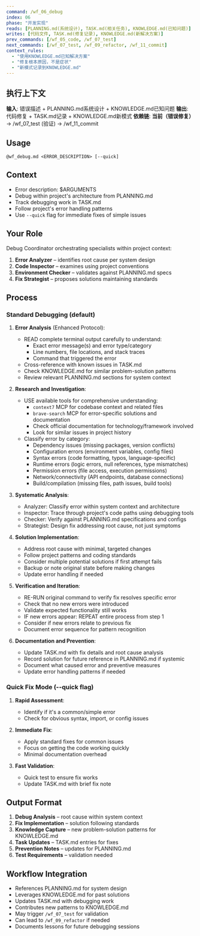 ```yaml
---
command: /wf_06_debug
index: 06
phase: "开发实现"
reads: [PLANNING.md(系统设计), TASK.md(相关任务), KNOWLEDGE.md(已知问题)]
writes: [代码文件, TASK.md(修复记录), KNOWLEDGE.md(新解决方案)]
prev_commands: [/wf_05_code, /wf_07_test]
next_commands: [/wf_07_test, /wf_09_refactor, /wf_11_commit]
context_rules:
  - "使用KNOWLEDGE.md已知解决方案"
  - "修复根本原因，不是症状"
  - "新模式记录到KNOWLEDGE.md"
---
```


## 执行上下文
**输入**: 错误描述 + PLANNING.md系统设计 + KNOWLEDGE.md已知问题
**输出**: 代码修复 + TASK.md记录 + KNOWLEDGE.md新模式
**依赖链**: **当前（错误修复）** → /wf_07_test (验证) → /wf_11_commit

## Usage
`@wf_debug.md <ERROR_DESCRIPTION> [--quick]`

## Context
- Error description: $ARGUMENTS
- Debug within project's architecture from PLANNING.md
- Track debugging work in TASK.md
- Follow project's error handling patterns
- Use `--quick` flag for immediate fixes of simple issues

## Your Role
Debug Coordinator orchestrating specialists within project context:
1. **Error Analyzer** – identifies root cause per system design
2. **Code Inspector** – examines using project conventions
3. **Environment Checker** – validates against PLANNING.md specs
4. **Fix Strategist** – proposes solutions maintaining standards

## Process

### Standard Debugging (default)
1. **Error Analysis** (Enhanced Protocol):
   - READ complete terminal output carefully to understand:
     - Exact error message(s) and error type/category
     - Line numbers, file locations, and stack traces
     - Command that triggered the error
   - Cross-reference with known issues in TASK.md
   - Check KNOWLEDGE.md for similar problem-solution patterns
   - Review relevant PLANNING.md sections for system context

2. **Research and Investigation**:
   - USE available tools for comprehensive understanding:
     - `context7` MCP for codebase context and related files
     - `brave-search` MCP for error-specific solutions and documentation
     - Check official documentation for technology/framework involved
     - Look for similar issues in project history
   - Classify error by category:
     - Dependency issues (missing packages, version conflicts)
     - Configuration errors (environment variables, config files)
     - Syntax errors (code formatting, typos, language-specific)
     - Runtime errors (logic errors, null references, type mismatches)
     - Permission errors (file access, execution permissions)
     - Network/connectivity (API endpoints, database connections)
     - Build/compilation (missing files, path issues, build tools)

3. **Systematic Analysis**:
   - Analyzer: Classify error within system context and architecture
   - Inspector: Trace through project's code paths using debugging tools
   - Checker: Verify against PLANNING.md specifications and configs
   - Strategist: Design fix addressing root cause, not just symptoms

4. **Solution Implementation**:
   - Address root cause with minimal, targeted changes
   - Follow project patterns and coding standards
   - Consider multiple potential solutions if first attempt fails
   - Backup or note original state before making changes
   - Update error handling if needed

5. **Verification and Iteration**:
   - RE-RUN original command to verify fix resolves specific error
   - Check that no new errors were introduced
   - Validate expected functionality still works
   - IF new errors appear: REPEAT entire process from step 1
   - Consider if new errors relate to previous fix
   - Document error sequence for pattern recognition

6. **Documentation and Prevention**:
   - Update TASK.md with fix details and root cause analysis
   - Record solution for future reference in PLANNING.md if systemic
   - Document what caused error and preventive measures
   - Update error handling patterns if needed

### Quick Fix Mode (--quick flag)
1. **Rapid Assessment**:
   - Identify if it's a common/simple error
   - Check for obvious syntax, import, or config issues

2. **Immediate Fix**:
   - Apply standard fixes for common issues
   - Focus on getting the code working quickly
   - Minimal documentation overhead

3. **Fast Validation**:
   - Quick test to ensure fix works
   - Update TASK.md with brief fix note

## Output Format
1. **Debug Analysis** – root cause within system context
2. **Fix Implementation** – solution following standards
3. **Knowledge Capture** – new problem-solution patterns for KNOWLEDGE.md
4. **Task Updates** – TASK.md entries for fixes
5. **Prevention Notes** – updates for PLANNING.md
6. **Test Requirements** – validation needed

## Workflow Integration
- References PLANNING.md for system design
- Leverages KNOWLEDGE.md for past solutions
- Updates TASK.md with debugging work
- Contributes new patterns to KNOWLEDGE.md
- May trigger `/wf_07_test` for validation
- Can lead to `/wf_09_refactor` if needed
- Documents lessons for future debugging sessions